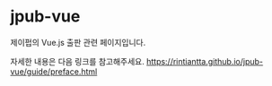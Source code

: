 # jpub-vue
제이펍의 Vue.js 출판 관련 페이지입니다.

자세한 내용은 다음 링크를 참고해주세요.
https://rintiantta.github.io/jpub-vue/guide/preface.html
